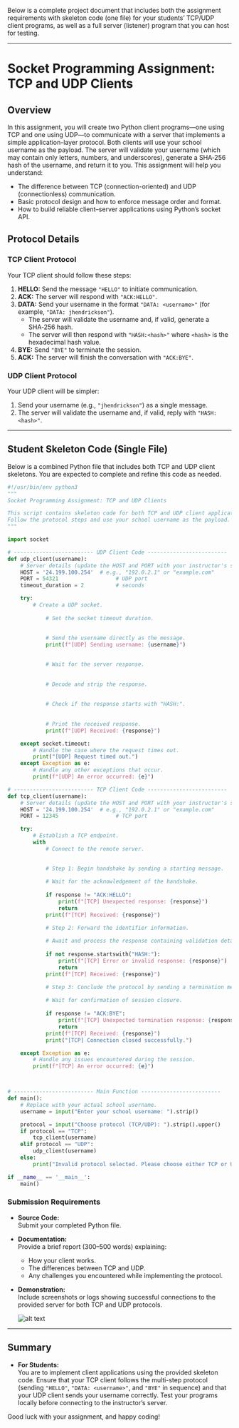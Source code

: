 Below is a complete project document that includes both the assignment requirements with skeleton code (one file) for your students’ TCP/UDP client programs, as well as a full server (listener) program that you can host for testing.

---

# Socket Programming Assignment: TCP and UDP Clients

## Overview

In this assignment, you will create two Python client programs—one using TCP and one using UDP—to communicate with a server that implements a simple application-layer protocol. Both clients will use your school username as the payload. The server will validate your username (which may contain only letters, numbers, and underscores), generate a SHA‑256 hash of the username, and return it to you. This assignment will help you understand:

- The difference between TCP (connection-oriented) and UDP (connectionless) communication.
- Basic protocol design and how to enforce message order and format.
- How to build reliable client–server applications using Python’s socket API.

## Protocol Details

### TCP Client Protocol

Your TCP client should follow these steps:
1. **HELLO:** Send the message `"HELLO"` to initiate communication.
2. **ACK:** The server will respond with `"ACK:HELLO"`.
3. **DATA:** Send your username in the format `"DATA: <username>"` (for example, `"DATA: jhendrickson"`).
   - The server will validate the username and, if valid, generate a SHA‑256 hash.
   - The server will then respond with `"HASH:<hash>"` where `<hash>` is the hexadecimal hash value.
4. **BYE:** Send `"BYE"` to terminate the session.
5. **ACK:** The server will finish the conversation with `"ACK:BYE"`.

### UDP Client Protocol

Your UDP client will be simpler:
1. Send your username (e.g., `"jhendrickson"`) as a single message.
2. The server will validate the username and, if valid, reply with `"HASH:<hash>"`.

---

## Student Skeleton Code (Single File)

Below is a combined Python file that includes both TCP and UDP client skeletons. You are expected to complete and refine this code as needed.

```python
#!/usr/bin/env python3
"""
Socket Programming Assignment: TCP and UDP Clients

This script contains skeleton code for both TCP and UDP client applications.
Follow the protocol steps and use your school username as the payload.
"""

import socket

# ------------------------- UDP Client Code -------------------------
def udp_client(username):
    # Server details (update the HOST and PORT with your instructor's server info)
    HOST = '24.199.100.254'  # e.g., "192.0.2.1" or "example.com"
    PORT = 54321                  # UDP port
    timeout_duration = 2          # seconds

    try:
        # Create a UDP socket.
        
            # Set the socket timeout duration.
            
            
            # Send the username directly as the message.
            print(f"[UDP] Sending username: {username}")
            

            # Wait for the server response.
            
            
            # Decode and strip the response.
            
            
            # Check if the response starts with "HASH:".
            
            
            # Print the received response.
            print(f"[UDP] Received: {response}")

    except socket.timeout:
        # Handle the case where the request times out.
        print("[UDP] Request timed out.")
    except Exception as e:
        # Handle any other exceptions that occur.
        print(f"[UDP] An error occurred: {e}")

# ------------------------- TCP Client Code -------------------------
def tcp_client(username):
    # Server details (update the HOST and PORT with your instructor's server info)
    HOST = '24.199.100.254'  # e.g., "192.0.2.1" or "example.com"
    PORT = 12345                  # TCP port

    try:
        # Establish a TCP endpoint.
        with 
            # Connect to the remote server.
            

            # Step 1: Begin handshake by sending a starting message.
            
            # Wait for the acknowledgement of the handshake.
            
            if response != "ACK:HELLO":
                print(f"[TCP] Unexpected response: {response}")
                return
            print(f"[TCP] Received: {response}")

            # Step 2: Forward the identifier information.
            
            # Await and process the response containing validation details.
            
            if not response.startswith("HASH:"):
                print(f"[TCP] Error or invalid response: {response}")
                return
            print(f"[TCP] Received: {response}")

            # Step 3: Conclude the protocol by sending a termination message.
            
            # Wait for confirmation of session closure.
            
            if response != "ACK:BYE":
                print(f"[TCP] Unexpected termination response: {response}")
                return
            print(f"[TCP] Received: {response}")
            print("[TCP] Connection closed successfully.")

    except Exception as e:
        # Handle any issues encountered during the session.
        print(f"[TCP] An error occurred: {e}")



# ------------------------- Main Function -------------------------
def main():
    # Replace with your actual school username.
    username = input("Enter your school username: ").strip()

    protocol = input("Choose protocol (TCP/UDP): ").strip().upper()
    if protocol == "TCP":
        tcp_client(username)
    elif protocol == "UDP":
        udp_client(username)
    else:
        print("Invalid protocol selected. Please choose either TCP or UDP.")

if __name__ == '__main__':
    main()

```

### Submission Requirements

- **Source Code:**  
  Submit your completed Python file.
  
- **Documentation:**  
  Provide a brief report (300–500 words) explaining:
  - How your client works.
  - The differences between TCP and UDP.
  - Any challenges you encountered while implementing the protocol.
  
- **Demonstration:**  
  Include screenshots or logs showing successful connections to the provided server for both TCP and UDP protocols.

  ![alt text](image.png)

---

## Summary

- **For Students:**  
  You are to implement client applications using the provided skeleton code. Ensure that your TCP client follows the multi-step protocol (sending `"HELLO"`, `"DATA: <username>"`, and `"BYE"` in sequence) and that your UDP client sends your username correctly. Test your programs locally before connecting to the instructor’s server.


Good luck with your assignment, and happy coding!
